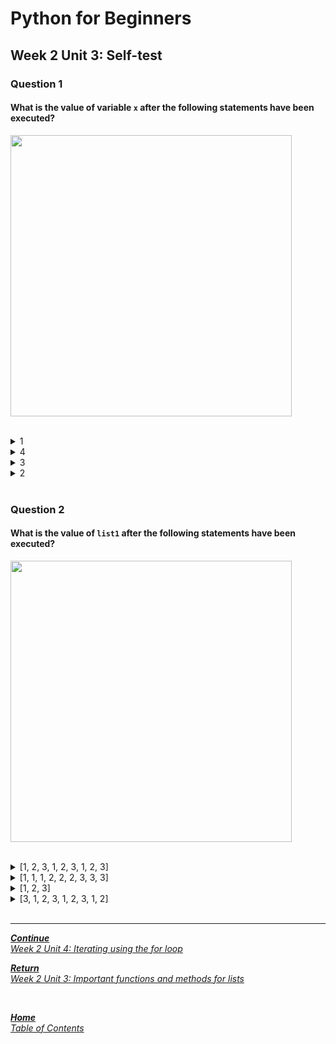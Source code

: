 # Python for Beginners

## Week 2 Unit 3: Self-test

### Question 1

#### What is the value of variable ```x``` after the following statements have been executed?

<img src=selftest/week2_unit3_f1.png width="450"><br><br>

<details>
	<summary>1</summary>
	<img  src="selftest/cross.png" width="25">
</details>


<details>
	<summary>4</summary>
	<img  src="selftest/cross.png" width="25">
</details>


<details>
	<summary>3</summary>
	<img  src="selftest/check.png" width="25">
</details>


<details>
	<summary>2</summary>
	<img  src="selftest/cross.png" width="25">
</details>




<br>

### Question 2

#### What is the value of ```list1``` after the following statements have been executed?

<img src=selftest/week2_unit3_f2.png width="450"><br><br>

<details>
	<summary>[1, 2, 3, 1, 2, 3, 1, 2, 3]</summary>
	<img  src="selftest/check.png" width="25">
</details>


<details>
	<summary>[1, 1, 1, 2, 2, 2, 3, 3, 3]</summary>
	<img  src="selftest/cross.png" width="25">
</details>


<details>
	<summary>[1, 2, 3]</summary>
	<img  src="selftest/cross.png" width="25">
</details>


<details>
	<summary>[3, 1, 2, 3, 1, 2, 3, 1, 2] </summary>
	<img  src="selftest/cross.png" width="25">
</details>




<br>

---

[***Continue*** <br> *Week 2 Unit 4: Iterating using the for loop*](week4_unit4_iteration_using_loop.md)

[***Return*** <br> *Week 2 Unit 3: Important functions and methods for lists*](week2_unit3_important_functions.md)

<br>

[***Home*** <br>*Table of Contents*](home.md)